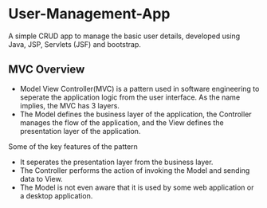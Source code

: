 # User-Management-App
A simple CRUD app to manage the basic user details, developed using Java, JSP, Servlets (JSF) and bootstrap.

## MVC Overview
- Model View Controller(MVC) is a pattern used in software engineering to seperate the application logic from the user interface. As the name implies, the MVC has 3 layers.
- The Model defines the business layer of the application, the Controller manages the flow of the application, and the View defines the presentation layer of the application.

Some of the key features of the pattern
- It seperates the presentation layer from the business layer.
- The Controller performs the action of invoking the Model and sending data to View.
- The Model is not even aware that it is used by some web application or a desktop application.


